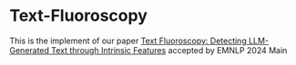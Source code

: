 # Text-Fluoroscopy
This is the implement of our paper [Text Fluoroscopy: Detecting LLM-Generated Text through Intrinsic Features](https://openreview.net/pdf?id=VvrZGNHg1e) accepted by EMNLP 2024 Main
